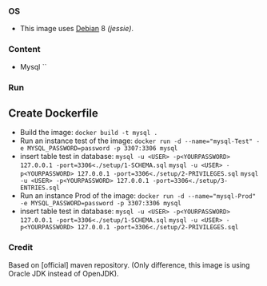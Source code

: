 ### OS
* This image uses [Debian][1] 8 _(jessie)_.

### Content
* Mysql ``

### Run

## Create Dockerfile
* Build the image:
`docker build -t mysql .`
* Run an instance test of the image:
`docker run -d --name="mysql-Test" -e MYSQL_PASSWORD=password -p 3307:3306 mysql`
* insert table test in database:
`mysql -u <USER> -p<YOURPASSWORD> 127.0.0.1 -port=3306<./setup/1-SCHEMA.sql`
`mysql -u <USER> -p<YOURPASSWORD> 127.0.0.1 -port=3306<./setup/2-PRIVILEGES.sql`
`mysql -u <USER> -p<YOURPASSWORD> 127.0.0.1 -port=3306<./setup/3-ENTRIES.sql`
* Run an instance Prod of the image:
`docker run -d --name="mysql-Prod" -e MYSQL_PASSWORD=password -p 3307:3306 mysql`
* insert table test in database:
`mysql -u <USER> -p<YOURPASSWORD> 127.0.0.1 -port=3306<./setup/1-SCHEMA.sql`
`mysql -u <USER> -p<YOURPASSWORD> 127.0.0.1 -port=3306<./setup/2-PRIVILEGES.sql`

### Credit
Based on [official] maven repository. 
(Only difference, this image is using Oracle JDK instead of OpenJDK).

[1]: https://hub.docker.com/_/debian/
[2]: https://hub.docker.com/_/maven/
